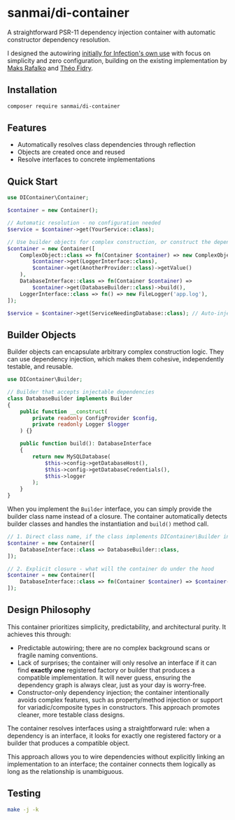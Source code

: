 # sanmai/di-container

A straightforward PSR-11 dependency injection container with automatic constructor dependency resolution.

I designed the autowiring [initially for Infection's own use](https://github.com/infection/infection/pull/2118) with focus on simplicity and zero configuration, building on the existing implementation by [Maks Rafalko](https://github.com/maks-rafalko) and [Théo Fidry](https://github.com/theofidry).

## Installation

```bash
composer require sanmai/di-container
```

## Features

- Automatically resolves class dependencies through reflection
- Objects are created once and reused
- Resolve interfaces to concrete implementations

## Quick Start

```php
use DIContainer\Container;

$container = new Container();

// Automatic resolution - no configuration needed
$service = $container->get(YourService::class);

// Use builder objects for complex construction, or construct the dependencies directly - your choice
$container = new Container([
    ComplexObject::class => fn(Container $container) => new ComplexObject(
        $container->get(LoggerInterface::class),
        $container->get(AnotherProvider::class)->getValue()
    ),
    DatabaseInterface::class => fn(Container $container) =>
        $container->get(DatabaseBuilder::class)->build(),
    LoggerInterface::class => fn() => new FileLogger('app.log'),
]);

$service = $container->get(ServiceNeedingDatabase::class); // Auto-injects database
```

## Builder Objects

Builder objects can encapsulate arbitrary complex construction logic. They can use dependency injection, which makes them cohesive, independently testable, and reusable.

```php
use DIContainer\Builder;

// Builder that accepts injectable dependencies
class DatabaseBuilder implements Builder
{
    public function __construct(
        private readonly ConfigProvider $config,
        private readonly Logger $logger
    ) {}

    public function build(): DatabaseInterface
    {
        return new MySQLDatabase(
            $this->config->getDatabaseHost(),
            $this->config->getDatabaseCredentials(),
            $this->logger
        );
    }
}
```

When you implement the `Builder` interface, you can simply provide the builder class name instead of a closure. The container automatically detects builder classes and handles the instantiation and `build()` method call.

```php
// 1. Direct class name, if the class implements DIContainer\Builder interface
$container = new Container([
    DatabaseInterface::class => DatabaseBuilder::class,
]);

// 2. Explicit closure - what will the container do under the hood
$container = new Container([
    DatabaseInterface::class => fn(Container $container) => $container->get(DatabaseBuilder::class)->build(),
]);
```

## Design Philosophy

This container prioritizes simplicity, predictability, and architectural purity. It achieves this through:

- Predictable autowiring; there are no complex background scans or fragile naming conventions.
- Lack of surprises; the container will only resolve an interface if it can find **exactly one** registered factory or builder that produces a compatible implementation. It will never guess, ensuring the dependency graph is always clear, just as your day is worry-free.
- Constructor-only dependency injection; the container intentionally avoids complex features, such as property/method injection or support for variadic/composite types in constructors. This approach promotes cleaner, more testable class designs.

The container resolves interfaces using a straightforward rule: when a dependency is an interface, it looks for exactly one registered factory or a builder that produces a compatible object.

This approach allows you to wire dependencies without explicitly linking an implementation to an interface; the container connects them logically as long as the relationship is unambiguous.

## Testing

```bash
make -j -k
```
